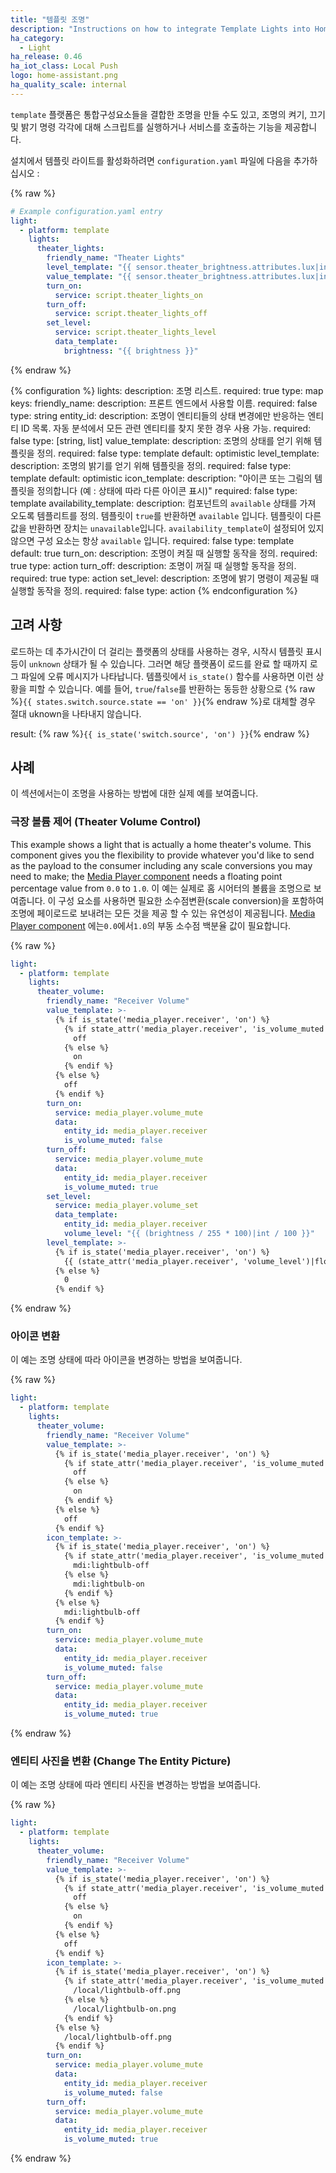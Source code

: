 ```yaml
---
title: "템플릿 조명"
description: "Instructions on how to integrate Template Lights into Home Assistant."
ha_category:
  - Light
ha_release: 0.46
ha_iot_class: Local Push
logo: home-assistant.png
ha_quality_scale: internal
---
```


`template` 플랫폼은 통합구성요소들을 결합한 조명을 만들 수도 있고, 조명의 켜기, 끄기 및 밝기 명령 각각에 대해 스크립트를 실행하거나 서비스를 호출하는 기능을 제공합니다.

설치에서 템플릿 라이트를 활성화하려면 `configuration.yaml` 파일에 다음을 추가하십시오 :

{% raw %}

```yaml
# Example configuration.yaml entry
light:
  - platform: template
    lights:
      theater_lights:
        friendly_name: "Theater Lights"
        level_template: "{{ sensor.theater_brightness.attributes.lux|int }}"
        value_template: "{{ sensor.theater_brightness.attributes.lux|int > 0 }}"
        turn_on:
          service: script.theater_lights_on
        turn_off:
          service: script.theater_lights_off
        set_level:
          service: script.theater_lights_level
          data_template:
            brightness: "{{ brightness }}"
```

{% endraw %}

{% configuration %}
  lights:
    description: 조명 리스트.
    required: true
    type: map
    keys:
      friendly_name:
        description: 프론트 엔드에서 사용할 이름.
        required: false
        type: string
      entity_id:
        description: 조명이 엔티티들의 상태 변경에만 반응하는 엔티티 ID 목록. 자동 분석에서 모든 관련 엔티티를 찾지 못한 경우 사용 가능.
        required: false
        type: [string, list]
      value_template:
        description: 조명의 상태를 얻기 위해 템플릿을 정의.
        required: false
        type: template
        default: optimistic
      level_template:
        description: 조명의 밝기를 얻기 위해 템플릿을 정의.
        required: false
        type: template
        default: optimistic
      icon_template:
        description: "아이콘 또는 그림의 템플릿을 정의합니다 (예 : 상태에 따라 다른 아이콘 표시)"
        required: false
        type: template
      availability_template:
        description: 컴포넌트의 `available` 상태를 가져 오도록 템플리트를 정의. 템플릿이 `true`를 반환하면 `available` 입니다. 템플릿이 다른 값을 반환하면 장치는 `unavailable`입니다. `availability_template`이 설정되어 있지 않으면 구성 요소는 항상 `available` 입니다.
        required: false
        type: template
        default: true
      turn_on:
        description: 조명이 켜질 때 실행할 동작을 정의.
        required: true
        type: action
      turn_off:
        description: 조명이 꺼질 때 실행할 동작을 정의.
        required: true
        type: action
      set_level:
        description: 조명에 밝기 명령이 제공될 때 실행할 동작을 정의.
        required: false
        type: action
{% endconfiguration %}

## 고려 사항

로드하는 데 추가시간이 더 걸리는 플랫폼의 상태를 사용하는 경우, 시작시 템플릿 표시등이 `unknown` 상태가 될 수 있습니다. 그러면 해당 플랫폼이 로드를 완료 할 때까지 로그 파일에 오류 메시지가 나타납니다. 
템플릿에서 `is_state()` 함수를 사용하면 이런 상황을 피할 수 있습니다. 
예를 들어, `true`/`false`를 반환하는 동등한 상황으로 {% raw %}`{{ states.switch.source.state == 'on' }}`{% endraw %}로 대체할 경우 절대 uknown을 나타내지 않습니다. 

result:
{% raw %}`{{ is_state('switch.source', 'on') }}`{% endraw %}

## 사례 

이 섹션에서는이 조명을 사용하는 방법에 대한 실제 예를 보여줍니다. 

### 극장 볼륨 제어 (Theater Volume Control)

This example shows a light that is actually a home theater's volume. This component gives you the flexibility to provide whatever you'd like to send as the payload to the consumer including any scale conversions you may need to make; the [Media Player component](/integrations/media_player/) needs a floating point percentage value from `0.0` to `1.0`.
이 예는 실제로 홈 시어터의 볼륨을 조명으로 보여줍니다. 이 구성 요소를 사용하면 필요한 소수점변환(scale conversion)을 포함하여 조명에 페이로드로 보내려는 모든 것을 제공 할 수 있는 유연성이 제공됩니다. [Media Player component](/integrations/media_player/) 에는`0.0`에서`1.0`의 부동 소수점 백분율 값이 필요합니다.

{% raw %}

```yaml
light:
  - platform: template
    lights:
      theater_volume:
        friendly_name: "Receiver Volume"
        value_template: >-
          {% if is_state('media_player.receiver', 'on') %}
            {% if state_attr('media_player.receiver', 'is_volume_muted') %}
              off
            {% else %}
              on
            {% endif %}
          {% else %}
            off
          {% endif %}
        turn_on:
          service: media_player.volume_mute
          data:
            entity_id: media_player.receiver
            is_volume_muted: false
        turn_off:
          service: media_player.volume_mute
          data:
            entity_id: media_player.receiver
            is_volume_muted: true
        set_level:
          service: media_player.volume_set
          data_template:
            entity_id: media_player.receiver
            volume_level: "{{ (brightness / 255 * 100)|int / 100 }}"
        level_template: >-
          {% if is_state('media_player.receiver', 'on') %}
            {{ (state_attr('media_player.receiver', 'volume_level')|float * 255)|int }}
          {% else %}
            0
          {% endif %}
```

{% endraw %}

### 아이콘 변환

이 예는 조명 상태에 따라 아이콘을 변경하는 방법을 보여줍니다.

{% raw %}

```yaml
light:
  - platform: template
    lights:
      theater_volume:
        friendly_name: "Receiver Volume"
        value_template: >-
          {% if is_state('media_player.receiver', 'on') %}
            {% if state_attr('media_player.receiver', 'is_volume_muted') %}
              off
            {% else %}
              on
            {% endif %}
          {% else %}
            off
          {% endif %}
        icon_template: >-
          {% if is_state('media_player.receiver', 'on') %}
            {% if state_attr('media_player.receiver', 'is_volume_muted') %}
              mdi:lightbulb-off
            {% else %}
              mdi:lightbulb-on
            {% endif %}
          {% else %}
            mdi:lightbulb-off
          {% endif %}
        turn_on:
          service: media_player.volume_mute
          data:
            entity_id: media_player.receiver
            is_volume_muted: false
        turn_off:
          service: media_player.volume_mute
          data:
            entity_id: media_player.receiver
            is_volume_muted: true
```

{% endraw %}

### 엔티티 사진을 변환 (Change The Entity Picture)

이 예는 조명 상태에 따라 엔티티 사진을 변경하는 방법을 보여줍니다.

{% raw %}

```yaml
light:
  - platform: template
    lights:
      theater_volume:
        friendly_name: "Receiver Volume"
        value_template: >-
          {% if is_state('media_player.receiver', 'on') %}
            {% if state_attr('media_player.receiver', 'is_volume_muted') %}
              off
            {% else %}
              on
            {% endif %}
          {% else %}
            off
          {% endif %}
        icon_template: >-
          {% if is_state('media_player.receiver', 'on') %}
            {% if state_attr('media_player.receiver', 'is_volume_muted') %}
              /local/lightbulb-off.png
            {% else %}
              /local/lightbulb-on.png
            {% endif %}
          {% else %}
            /local/lightbulb-off.png
          {% endif %}
        turn_on:
          service: media_player.volume_mute
          data:
            entity_id: media_player.receiver
            is_volume_muted: false
        turn_off:
          service: media_player.volume_mute
          data:
            entity_id: media_player.receiver
            is_volume_muted: true
```

{% endraw %}
